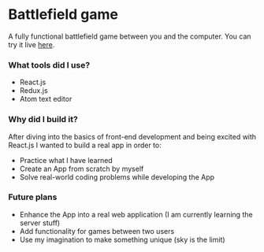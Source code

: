 # Battlefield game #

A fully functional battlefield game between you and the computer. You can try it live [here](https://battlefield-game.herokuapp.com).

### What tools did I use? ###

* React.js
* Redux.js
* Atom text editor

### Why did I build it? ###

After diving into the basics of front-end development and being excited with React.js I wanted to build a real app in order to:
* Practice what I have learned
* Create an App from scratch by myself
* Solve real-world coding problems while developing the App

### Future plans ###

* Enhance the App into a real web application (I am currently learning the server stuff)
* Add functionality for games between two users
* Use my imagination to make something unique (sky is the limit)
